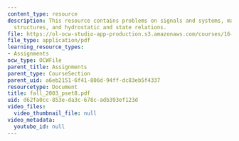 ```yaml
---
content_type: resource
description: This resource contains problems on signals and systems, materials and
  structures, and hydrostatic and state relations.
file: https://ol-ocw-studio-app-production.s3.amazonaws.com/courses/16-01-unified-engineering-i-ii-iii-iv-fall-2005-spring-2006/d62fa0cc853eda3c678cadb393ef123d_fall_2003_pset8.pdf
file_type: application/pdf
learning_resource_types:
- Assignments
ocw_type: OCWFile
parent_title: Assignments
parent_type: CourseSection
parent_uid: a6eb2151-6f41-806d-94ff-dc83eb5f4337
resourcetype: Document
title: fall_2003_pset8.pdf
uid: d62fa0cc-853e-da3c-678c-adb393ef123d
video_files:
  video_thumbnail_file: null
video_metadata:
  youtube_id: null
---
```

